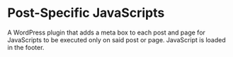 # Post-Specific JavaScripts
A WordPress plugin that adds a meta box to each post and page for JavaScripts to be executed only on said post or page. JavaScript is loaded in the footer.
